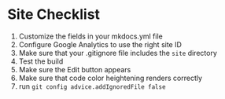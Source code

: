 # Site Checklist

1. Customize the fields in your mkdocs.yml file
2. Configure Google Analytics to use the right site ID
3. Make sure that your .gitignore file includes the ```site``` directory
3. Test the build
4. Make sure the Edit button appears
5. Make sure that code color heightening renders correctly
6. run ```git config advice.addIgnoredFile false```